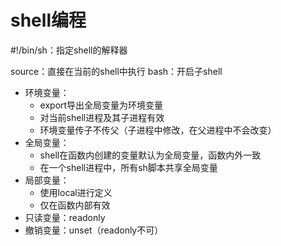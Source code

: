 # shell编程

#!/bin/sh：指定shell的解释器

source：直接在当前的shell中执行 
bash：开启子shell

- 环境变量：
  - export导出全局变量为环境变量
  - 对当前shell进程及其子进程有效
  - 环境变量传子不传父（子进程中修改，在父进程中不会改变）
- 全局变量：
  - shell在函数内创建的变量默认为全局变量，函数内外一致
  - 在一个shell进程中，所有sh脚本共享全局变量
- 局部变量：
  - 使用local进行定义
  - 仅在函数内部有效
- 只读变量：readonly
- 撤销变量：unset（readonly不可） 